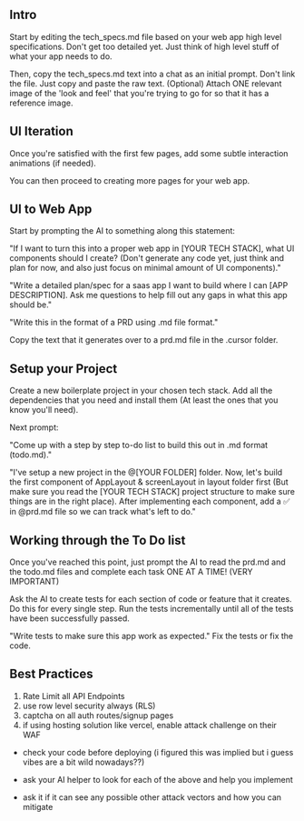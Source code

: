 ## Intro

Start by editing the tech_specs.md file based on your web app high level specifications. Don't get too detailed yet. Just think of high level stuff of what your app needs to do.

Then, copy the tech_specs.md text into a chat as an initial prompt. Don't link the file. Just copy and paste the raw text. (Optional) Attach ONE relevant image of the 'look and feel' that you're trying to go for so that it has a reference image.

## UI Iteration
Once you're satisfied with the first few pages, add some subtle interaction animations (if needed).

You can then proceed to creating more pages for your web app.

## UI to Web App

Start by prompting the AI to something along this statement:

"If I want to turn this into a proper web app in [YOUR TECH STACK], what UI components should I create? (Don't generate any code yet, just think and plan for now, and also just focus on minimal amount of UI components)."

"Write a detailed plan/spec for a saas app I want to build where I can [APP DESCRIPTION]. Ask me questions to help fill out any gaps in what this app should be."

"Write this in the format of a PRD using .md file format."

Copy the text that it generates over to a prd.md file in the .cursor folder.

## Setup your Project

Create a new boilerplate project in your chosen tech stack. Add all the dependencies that you need and install them (At least the ones that you know you'll need).

Next prompt:

"Come up with a step by step to-do list to build this out in .md format (todo.md)."

"I've setup a new project in the @[YOUR FOLDER] folder. Now, let's build the first component of AppLayout & screenLayout in layout folder first (But make sure you read the [YOUR TECH STACK] project structure to make sure things are in the right place). After implementing each component, add a ✅ in @prd.md file so we can track what's left to do."

## Working through the To Do list

Once you've reached this point, just prompt the AI to read the prd.md and the todo.md files and complete each task ONE AT A TIME! (VERY IMPORTANT)

Ask the AI to create tests for each section of code or feature that it creates. Do this for every single step. Run the tests incrementally until all of the tests have been successfully passed.

"Write tests to make sure this app work as expected." Fix the tests or fix the code.

## Best Practices

1. Rate Limit all API Endpoints
2. use row level security always (RLS)
3. captcha on all auth routes/signup pages
4. if using hosting solution like vercel, enable attack challenge on their WAF
- check your code before deploying (i figured this was implied but i guess vibes are a bit wild nowadays??)

- ask your AI helper to look for each of the above and help you implement

+ ask it if it can see any possible other attack vectors and how you can mitigate